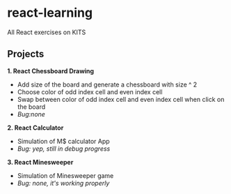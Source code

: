 # react-learning
All React exercises on KITS

## Projects
**1. React Chessboard Drawing**
- Add size of the board and generate a chessboard with size ^ 2
- Choose color of odd index cell and even index cell
- Swap between color of odd index cell and even index cell when click on the board
- _Bug:none_

**2. React Calculator**
- Simulation of M$ calculator App
- _Bug: yep, still in debug progress_

**3. React Minesweeper**
- Simulation of Minesweeper game
- _Bug: none, it's working properly_


